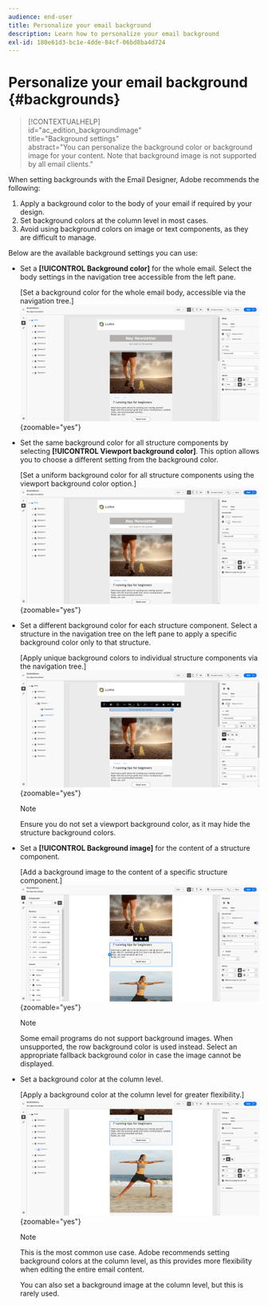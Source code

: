 ```yaml
---
audience: end-user
title: Personalize your email background
description: Learn how to personalize your email background
exl-id: 180e61d3-bc1e-4dde-84cf-06bd8ba4d724
---
```

# Personalize your email background {#backgrounds}

>[!CONTEXTUALHELP]  
>id="ac_edition_backgroundimage"  
>title="Background settings"  
>abstract="You can personalize the background color or background image for your content. Note that background image is not supported by all email clients."  

When setting backgrounds with the Email Designer, Adobe recommends the following:

1. Apply a background color to the body of your email if required by your design.  
1. Set background colors at the column level in most cases.  
1. Avoid using background colors on image or text components, as they are difficult to manage.  

Below are the available background settings you can use:

* Set a **[!UICONTROL Background color]** for the whole email. Select the body settings in the navigation tree accessible from the left pane. 

  [Set a background color for the whole email body, accessible via the navigation tree.]  
  ![](assets/background_1.png){zoomable="yes"}  

* Set the same background color for all structure components by selecting **[!UICONTROL Viewport background color]**. This option allows you to choose a different setting from the background color.

  [Set a uniform background color for all structure components using the viewport background color option.]  
  ![](assets/background_2.png){zoomable="yes"}  

* Set a different background color for each structure component. Select a structure in the navigation tree on the left pane to apply a specific background color only to that structure.

  [Apply unique background colors to individual structure components via the navigation tree.]  
  ![](assets/background_3.png){zoomable="yes"}  

  >[!NOTE]  
  >Ensure you do not set a viewport background color, as it may hide the structure background colors.  

* Set a **[!UICONTROL Background image]** for the content of a structure component.

  [Add a background image to the content of a specific structure component.]  
  ![](assets/background_4.png){zoomable="yes"}  

  >[!NOTE]  
  >Some email programs do not support background images. When unsupported, the row background color is used instead. Select an appropriate fallback background color in case the image cannot be displayed.  

* Set a background color at the column level.

  [Apply a background color at the column level for greater flexibility.]  
  ![](assets/background_5.png){zoomable="yes"}  

  >[!NOTE]  
  >This is the most common use case. Adobe recommends setting background colors at the column level, as this provides more flexibility when editing the entire email content.  

  You can also set a background image at the column level, but this is rarely used.
